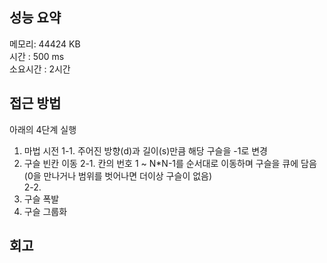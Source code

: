 
## 성능 요약
메모리: 44424 KB  
시간 : 500 ms  
소요시간 : 2시간


## 접근 방법
아래의 4단계 실행
1. 마법 시전
	1-1. 주어진 방향(d)과 길이(s)만큼 해당 구슬을 -1로 변경  
2. 구슬 빈칸 이동
	2-1. 칸의 번호 1 ~ N*N-1를 순서대로 이동하며 구슬을 큐에 담음(0을 만나거나 범위를 벗어나면 더이상 구슬이 없음)  
	2-2. 
3. 구슬 폭발
4. 구슬 그룹화


## 회고

